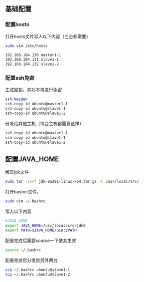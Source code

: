 ## 基础配置

### 配置hosts

打开hosts文件写入以下内容（三台都需要）

```bash
sudo vim /etc/hosts 
```

```bash
192.168.184.130 master1-1
192.168.184.131 slave1-1
192.168.184.132 slave1-2
```

### 配置ssh免密

生成密钥，并对本机进行免密

```bash
ssh-keygen
ssh-copy-id ubuntu@master1-1
ssh-copy-id ubuntu@slave1-1
ssh-copy-id ubuntu@slave1-2
```

分发给其他主机（每台主机都需要这样）

```bash
ssh-copy-id ubuntu@master1-1
ssh-copy-id ubuntu@slave1-1
ssh-copy-id ubuntu@slave1-2
```

## 配置JAVA_HOME

解压jdk文件

```bash
sudo tar -zxvf jdk-8u291-linux-x64.tar.gz -C /usr/local/src/
```

打开bashrc文件，

```bash
sudo vim ~/.bashrc
```

写入以下内容

```bash
#JAVA_HOME
export JAVA_HOME=/usr/local/src/jdk8
export PATH=$JAVA_HOME/bin:$PATH
```

配置完成后需要source一下使其生效

```bash
source ~/.bashrc
```

配置完成后分发给另外两台

```bash
scp ~/.bashrc ubuntu@slave1-1
scp ~/.bashrc ubuntu@slave1-2
```